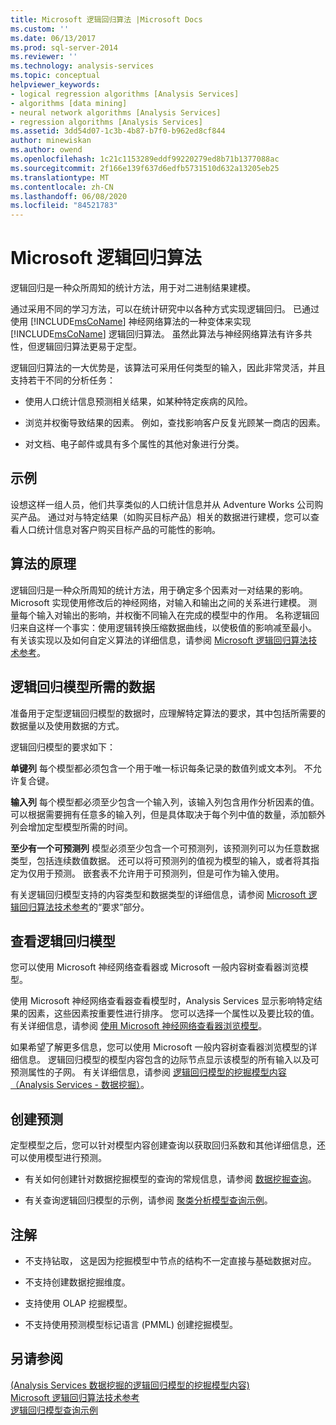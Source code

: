 ```yaml
---
title: Microsoft 逻辑回归算法 |Microsoft Docs
ms.custom: ''
ms.date: 06/13/2017
ms.prod: sql-server-2014
ms.reviewer: ''
ms.technology: analysis-services
ms.topic: conceptual
helpviewer_keywords:
- logical regression algorithms [Analysis Services]
- algorithms [data mining]
- neural network algorithms [Analysis Services]
- regression algorithms [Analysis Services]
ms.assetid: 3dd54d07-1c3b-4b87-b7f0-b962ed8cf844
author: minewiskan
ms.author: owend
ms.openlocfilehash: 1c21c1153289eddf99220279ed8b71b1377088ac
ms.sourcegitcommit: 2f166e139f637d6edfb5731510d632a13205eb25
ms.translationtype: MT
ms.contentlocale: zh-CN
ms.lasthandoff: 06/08/2020
ms.locfileid: "84521783"
---
```

# <a name="microsoft-logistic-regression-algorithm"></a>Microsoft 逻辑回归算法
  逻辑回归是一种众所周知的统计方法，用于对二进制结果建模。  
  
 通过采用不同的学习方法，可以在统计研究中以各种方式实现逻辑回归。 已通过使用 [!INCLUDE[msCoName](../../includes/msconame-md.md)] 神经网络算法的一种变体来实现 [!INCLUDE[msCoName](../../includes/msconame-md.md)] 逻辑回归算法。 虽然此算法与神经网络算法有许多共性，但逻辑回归算法更易于定型。  
  
 逻辑回归算法的一大优势是，该算法可采用任何类型的输入，因此非常灵活，并且支持若干不同的分析任务：  
  
-   使用人口统计信息预测相关结果，如某种特定疾病的风险。  
  
-   浏览并权衡导致结果的因素。 例如，查找影响客户反复光顾某一商店的因素。  
  
-   对文档、电子邮件或具有多个属性的其他对象进行分类。  
  
## <a name="example"></a>示例  
 设想这样一组人员，他们共享类似的人口统计信息并从 Adventure Works 公司购买产品。 通过对与特定结果（如购买目标产品）相关的数据进行建模，您可以查看人口统计信息对客户购买目标产品的可能性的影响。  
  
## <a name="how-the-algorithm-works"></a>算法的原理  
 逻辑回归是一种众所周知的统计方法，用于确定多个因素对一对结果的影响。 Microsoft 实现使用修改后的神经网络，对输入和输出之间的关系进行建模。 测量每个输入对输出的影响，并权衡不同输入在完成的模型中的作用。 名称逻辑回归来自这样一个事实：使用逻辑转换压缩数据曲线，以使极值的影响减至最小。 有关该实现以及如何自定义算法的详细信息，请参阅 [Microsoft 逻辑回归算法技术参考](microsoft-logistic-regression-algorithm-technical-reference.md)。  
  
## <a name="data-required-for-logistic-regression-models"></a>逻辑回归模型所需的数据  
 准备用于定型逻辑回归模型的数据时，应理解特定算法的要求，其中包括所需要的数据量以及使用数据的方式。  
  
 逻辑回归模型的要求如下：  
  
 **单键列** 每个模型都必须包含一个用于唯一标识每条记录的数值列或文本列。 不允许复合键。  
  
 **输入列** 每个模型都必须至少包含一个输入列，该输入列包含用作分析因素的值。 可以根据需要拥有任意多的输入列，但是具体取决于每个列中值的数量，添加额外列会增加定型模型所需的时间。  
  
 **至少有一个可预测列** 模型必须至少包含一个可预测列，该预测列可以为任意数据类型，包括连续数值数据。 还可以将可预测列的值视为模型的输入，或者将其指定为仅用于预测。 嵌套表不允许用于可预测列，但是可作为输入使用。  
  
 有关逻辑回归模型支持的内容类型和数据类型的详细信息，请参阅 [Microsoft 逻辑回归算法技术参考](microsoft-logistic-regression-algorithm-technical-reference.md)的“要求”部分。  
  
## <a name="viewing-a-logistic-regression-model"></a>查看逻辑回归模型  
 您可以使用 Microsoft 神经网络查看器或 Microsoft 一般内容树查看器浏览模型。  
  
 使用 Microsoft 神经网络查看器查看模型时，Analysis Services 显示影响特定结果的因素，这些因素按重要性进行排序。 您可以选择一个属性以及要比较的值。 有关详细信息，请参阅 [使用 Microsoft 神经网络查看器浏览模型](browse-a-model-using-the-microsoft-neural-network-viewer.md)。  
  
 如果希望了解更多信息，您可以使用 Microsoft 一般内容树查看器浏览模型的详细信息。 逻辑回归模型的模型内容包含的边际节点显示该模型的所有输入以及可预测属性的子网。 有关详细信息，请参阅 [逻辑回归模型的挖掘模型内容（Analysis Services - 数据挖掘）](mining-model-content-for-logistic-regression-models.md)。  
  
## <a name="creating-predictions"></a>创建预测  
 定型模型之后，您可以针对模型内容创建查询以获取回归系数和其他详细信息，还可以使用模型进行预测。  
  
-   有关如何创建针对数据挖掘模型的查询的常规信息，请参阅 [数据挖掘查询](data-mining-queries.md)。  
  
-   有关查询逻辑回归模型的示例，请参阅 [聚类分析模型查询示例](clustering-model-query-examples.md)。  
  
## <a name="remarks"></a>注解  
  
-   不支持钻取， 这是因为挖掘模型中节点的结构不一定直接与基础数据对应。  
  
-   不支持创建数据挖掘维度。  
  
-   支持使用 OLAP 挖掘模型。  
  
-   不支持使用预测模型标记语言 (PMML) 创建挖掘模型。  
  
## <a name="see-also"></a>另请参阅  
 [&#40;Analysis Services 数据挖掘的逻辑回归模型的挖掘模型内容&#41;](mining-model-content-for-logistic-regression-models.md)   
 [Microsoft 逻辑回归算法技术参考](microsoft-logistic-regression-algorithm-technical-reference.md)   
 [逻辑回归模型查询示例](logistic-regression-model-query-examples.md)  
  
  
